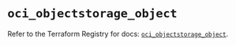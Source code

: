 # `oci_objectstorage_object`

Refer to the Terraform Registry for docs: [`oci_objectstorage_object`](https://registry.terraform.io/providers/oracle/oci/6.18.0/docs/resources/objectstorage_object).
